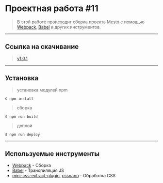 # Проектная работа #11

> В этой работе происходит сборка проекта Mesto с помощью [Webpack](http://webpack.js.org), [Babel](http://babeljs.io) и других инструментов.

---

## Ссылка на скачивание

> [v1.0.1](https://github.com/echoreverb/webpack-sprint)

---

## Установка

> установка модулей npm

```shell
$ npm install
```

> сборка

```shell
$ npm run build
```

> деплой

```shell
$ npm run deploy
```

---

## Используемые инструменты

* [Webpack](http://webpack.js.org) - Сборка
* [Babel](http://babeljs.io) - Транспиляция JS
* [mini-css-extract-plugin](https://github.com/webpack-contrib/mini-css-extract-plugin), [cssnano](https://github.com/cssnano/cssnano) - Обработка CSS